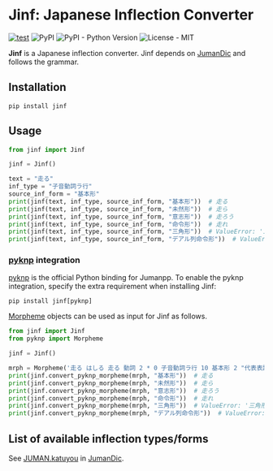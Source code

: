 # Jinf: Japanese Inflection Converter

[![test](https://img.shields.io/github/workflow/status/hkiyomaru/jinf/test?label=test&logo=Github&style=flat-square)](https://github.com/hkiyomaru/jinf/actions/workflows/test.yml)
![PyPI](https://img.shields.io/pypi/v/jinf?style=flat-square)
![PyPI - Python Version](https://img.shields.io/pypi/pyversions/jinf?style=flat-square)
![License - MIT](https://img.shields.io/github/license/hkiyomaru/jinf?style=flat-square)

**Jinf** is a Japanese inflection converter.
Jinf depends on [JumanDic](https://github.com/ku-nlp/JumanDIC) and follows the grammar.

## Installation

```shell
pip install jinf
```

## Usage

```python
from jinf import Jinf

jinf = Jinf()

text = "走る"
inf_type = "子音動詞ラ行"
source_inf_form = "基本形"
print(jinf(text, inf_type, source_inf_form, "基本形"))  # 走る
print(jinf(text, inf_type, source_inf_form, "未然形"))  # 走ら
print(jinf(text, inf_type, source_inf_form, "意志形"))  # 走ろう
print(jinf(text, inf_type, source_inf_form, "命令形"))  # 走れ
print(jinf(text, inf_type, source_inf_form, "三角形"))  # ValueError: '三角形' is not a valid inflection form of '子音動詞ラ行'
print(jinf(text, inf_type, source_inf_form, "デアル列命令形"))  # ValueError: 'デアル列命令形' is not a valid inflection form of '子音動詞ラ行'
```

### [pyknp](https://github.com/ku-nlp/pyknp) integration

[pyknp](https://github.com/ku-nlp/pyknp) is the official Python binding for Jumanpp.
To enable the pyknp integration, specify the extra requirement when installing Jinf:

```shell
pip install jinf[pyknp]
```

[Morpheme](https://pyknp.readthedocs.io/en/latest/mrph.html#module-pyknp.juman.morpheme) objects can be used as input for Jinf as follows.

```python
from jinf import Jinf
from pyknp import Morpheme

jinf = Jinf()

mrph = Morpheme('走る はしる 走る 動詞 2 * 0 子音動詞ラ行 10 基本形 2 "代表表記:走る/はしる"')
print(jinf.convert_pyknp_morpheme(mrph, "基本形"))  # 走る
print(jinf.convert_pyknp_morpheme(mrph, "未然形"))  # 走ら
print(jinf.convert_pyknp_morpheme(mrph, "意志形"))  # 走ろう
print(jinf.convert_pyknp_morpheme(mrph, "命令形"))  # 走れ
print(jinf.convert_pyknp_morpheme(mrph, "三角形"))  # ValueError: '三角形' is not a valid inflection form of '子音動詞ラ行'
print(jinf.convert_pyknp_morpheme(mrph, "デアル列命令形"))  # ValueError: 'デアル列命令形' is not a valid inflection form of '子音動詞ラ行'
```

## List of available inflection types/forms

See [JUMAN.katuyou](https://github.com/ku-nlp/JumanDIC/blob/master/grammar/JUMAN.katuyou) in [JumanDic](https://github.com/ku-nlp/JumanDIC).
